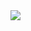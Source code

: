<img src="https://readme-gizmos.vercel.app/api/techstack?tech=html-94,css-90,js-77,python-85,c-64,cpp-38,cs-58,java-69,kotlin-51,go-72,rust-89">
